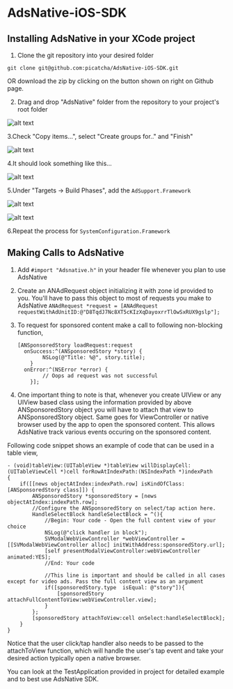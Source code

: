 AdsNative-iOS-SDK
=================

Installing AdsNative in your XCode project
------------------------------------------

1. Clone the git repository into your desired folder 

  `git clone git@github.com:picatcha/AdsNative-iOS-SDK.git`
  
  OR download the zip by clicking on the button shown on right on Github page.
    
2. Drag and drop "AdsNative" folder from the repository to your project's root folder

![alt text](https://s3.amazonaws.com/adsnative-public/images/add-folder.png "")
  
3.Check "Copy items...", select "Create groups for.." and "Finish"

![alt text](https://s3.amazonaws.com/adsnative-public/images/copy-project.png "")

4.It should look something like this...

![alt text](https://s3.amazonaws.com/adsnative-public/images/final.png "")

5.Under "Targets -> Build Phases", add the `AdSupport.Framework`

![alt text](https://s3.amazonaws.com/adsnative-public/images/add-frameworks.png "")

![alt text](https://s3.amazonaws.com/adsnative-public/images/lookup.png "")

6.Repeat the process for `SystemConfiguration.Framework` 

Making Calls to AdsNative
-------------------------

1. Add `#import "Adsnative.h"` in your header file whenever you plan to use AdsNative 
2. Create an ANAdRequest object initializing it with zone id provided to you. You'll have to pass this object to most of requests you make to AdsNative
  ```ANAdRequest *request = [ANAdRequest requestWithAdUnitID:@"D8TqdJ7Nc8XT5cKIzXqDayoxrrTlOwSxRUX9gslp"];```
3. To request for sponsored content make a call to following non-blocking function,

    ```
    [ANSponsoredStory loadRequest:request
      onSuccess:^(ANSponsoredStory *story) {
            NSLog(@"Title: %@", story.title);
        }
      onError:^(NSError *error) {
            // Oops ad request was not successful
        }];
    ```
4. One important thing to note is that, whenever you create UIView or any UIView based class using the information provided by above ANSponsoredStory object you will have to attach that view to ANSponsoredStory object. Same goes for ViewController or native browser used by the app to open the sponsored content. This allows AdsNative track various events occuring on the sponsored content. 

Following code snippet shows an example of code that can be used in a table view,


    - (void)tableView:(UITableView *)tableView willDisplayCell:(UITableViewCell *)cell forRowAtIndexPath:(NSIndexPath *)indexPath
    {
        if([[news objectAtIndex:indexPath.row] isKindOfClass:[ANSponsoredStory class]]) {
            ANSponsoredStory *sponsoredStory = [news objectAtIndex:indexPath.row];
            //Configure the ANSponsoredStory on select/tap action here.
            HandleSelectBlock handleSelectBlock = ^(){
                //Begin: Your code - Open the full content view of your choice
                NSLog(@"click handler in block");
                SVModalWebViewController *webViewController = [[SVModalWebViewController alloc] initWithAddress:sponsoredStory.url];
                [self presentModalViewController:webViewController animated:YES];
                //End: Your code
                
                //This line is important and should be called in all cases except for video ads. Pass the full content view as an argument
                if([sponsoredStory.type  isEqual: @"story"]){
                    [sponsoredStory attachFullContentToView:webViewController.view];
                }
            };
            [sponsoredStory attachToView:cell onSelect:handleSelectBlock];
        }
    }
    
  Notice that the user click/tap handler also needs to be passed to the attachToView function, which will handle the user's tap event and take your desired action typically open a native browser.
  
You can look at the TestApplication provided in project for detailed example and to best use AdsNative SDK.
